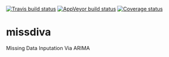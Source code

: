
[![Travis build status](https://travis-ci.org/bobverity/missdiva.svg?branch=master)](https://travis-ci.org/bobverity/missdiva)
[![AppVeyor build status](https://ci.appveyor.com/api/projects/status/github/bobverity/missdiva?branch=master&svg=true)](https://ci.appveyor.com/project/bobverity/missdiva)
[![Coverage status](https://codecov.io/gh/bobverity/missdiva/branch/master/graph/badge.svg)](https://codecov.io/github/bobverity/missdiva?branch=master)

# missdiva
Missing Data Inputation Via ARIMA
